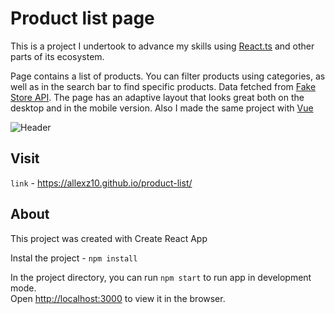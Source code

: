 

# Product list page

This is a project I undertook to advance my skills using [React.ts](https://reactjs.org/) and other parts of its ecosystem. 

Page  contains a list of products. You can filter products using categories, as well as in the search bar to find specific products. Data fetched from [Fake Store API](https://fakestoreapi.com/). The page has an adaptive layout that looks great both on the desktop and in the mobile version.
Also I made the same project with [Vue](https://github.com/allexz10/product-list-vue)

![Header](https://github.com/allexz10/allexz10/blob/main/assets/product-list.gif)

## Visit

`link` -  https://allexz10.github.io/product-list/

## About

This project was created with Create React App

Instal the project - `npm install`

In the project directory, you can run `npm start` to run app in development mode.<br>
Open [http://localhost:3000](http://localhost:3000) to view it in the browser.

